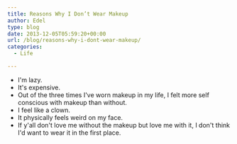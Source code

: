 ```yaml
---
title: Reasons Why I Don’t Wear Makeup
author: Edel
type: blog
date: 2013-12-05T05:59:20+00:00
url: /blog/reasons-why-i-dont-wear-makeup/
categories:
  - Life

---
```

  * I'm lazy.
  * It's expensive.
  * Out of the three times I've worn makeup in my life, I felt more self conscious with makeup than without.
  * I feel like a clown.
  * It physically feels weird on my face.
  * If y'all don't love me without the makeup but love me with it, I don't think I'd want to wear it in the first place.


